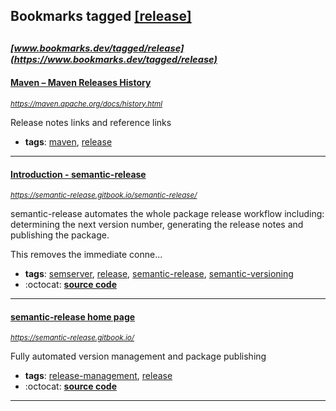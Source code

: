 ## Bookmarks tagged [[release]](https://www.bookmarks.dev/search?q=[release])

_<sup><sup>[www.bookmarks.dev/tagged/release](https://www.bookmarks.dev/tagged/release)</sup></sup>_
---
#### [Maven – Maven Releases History](https://maven.apache.org/docs/history.html)
_<sup>https://maven.apache.org/docs/history.html</sup>_

Release notes links and reference links
* **tags**: [maven](../tagged/maven.md), [release](../tagged/release.md)
---
#### [Introduction - semantic-release](https://semantic-release.gitbook.io/semantic-release/)
_<sup>https://semantic-release.gitbook.io/semantic-release/</sup>_

semantic-release automates the whole package release workflow including: determining the next version number, generating the release notes and publishing the package.

This removes the immediate conne...
* **tags**: [semserver](../tagged/semserver.md), [release](../tagged/release.md), [semantic-release](../tagged/semantic-release.md), [semantic-versioning](../tagged/semantic-versioning.md)
* :octocat: **[source code](https://github.com/semantic-release/semantic-release)**
---
#### [semantic-release home page](https://semantic-release.gitbook.io/)
_<sup>https://semantic-release.gitbook.io/</sup>_

Fully automated version management and package publishing
* **tags**: [release-management](../tagged/release-management.md), [release](../tagged/release.md)
* :octocat: **[source code](https://github.com/semantic-release/semantic-release)**
---
